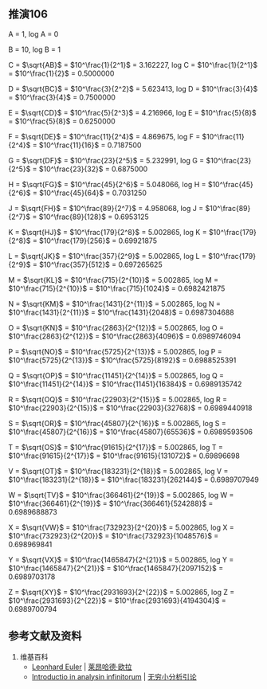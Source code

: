 ## 推演106

A = 1, log A = 0

B = 10, log B = 1

C =  $\sqrt{AB}$ = $10^\frac{1}{2^1}$ = 3.162227, log C = $10^\frac{1}{2^1}$ = $10^\frac{1}{2}$ = 0.5000000

D =  $\sqrt{BC}$ = $10^\frac{3}{2^2}$ = 5.623413, log D = $10^\frac{3}{4}$ = $10^\frac{3}{4}$ = 0.7500000

E =  $\sqrt{CD}$ = $10^\frac{5}{2^3}$ = 4.216966, log E = $10^\frac{5}{8}$ = $10^\frac{5}{8}$ = 0.6250000

F =  $\sqrt{DE}$ = $10^\frac{11}{2^4}$ = 4.869675, log F = $10^\frac{11}{2^4}$ = $10^\frac{11}{16}$ = 0.7187500

G =  $\sqrt{DF}$ = $10^\frac{23}{2^5}$ = 5.232991, log G = $10^\frac{23}{2^5}$ = $10^\frac{23}{32}$ = 0.6875000

H =  $\sqrt{FG}$ = $10^\frac{45}{2^6}$ = 5.048066, log H = $10^\frac{45}{2^6}$ = $10^\frac{45}{64}$ = 0.7031250

J =  $\sqrt{FH}$ = $10^\frac{89}{2^7}$ = 4.958068, log J = $10^\frac{89}{2^7}$ = $10^\frac{89}{128}$ = 0.6953125

K =  $\sqrt{HJ}$ = $10^\frac{179}{2^8}$ = 5.002865, log K = $10^\frac{179}{2^8}$ = $10^\frac{179}{256}$ = 0.69921875

L =  $\sqrt{JK}$ = $10^\frac{357}{2^9}$ = 5.002865, log L = $10^\frac{179}{2^9}$ = $10^\frac{357}{512}$ = 0.697265625
     
M =  $\sqrt{KL}$ = $10^\frac{715}{2^{10}}$ = 5.002865, log M = $10^\frac{715}{2^{10}}$ = $10^\frac{715}{1024}$ = 0.6982421875

N =  $\sqrt{KM}$ = $10^\frac{1431}{2^{11}}$ = 5.002865, log N = $10^\frac{1431}{2^{11}}$ = $10^\frac{1431}{2048}$ = 0.6987304688

O =  $\sqrt{KN}$ = $10^\frac{2863}{2^{12}}$ = 5.002865, log O = $10^\frac{2863}{2^{12}}$ = $10^\frac{2863}{4096}$ = 0.6989746094

P =  $\sqrt{NO}$ = $10^\frac{5725}{2^{13}}$ = 5.002865, log P = $10^\frac{5725}{2^{13}}$ = $10^\frac{5725}{8192}$ = 0.6988525391

Q =  $\sqrt{OP}$ = $10^\frac{11451}{2^{14}}$ = 5.002865, log Q = $10^\frac{11451}{2^{14}}$ = $10^\frac{11451}{16384}$ = 0.6989135742

R =  $\sqrt{OQ}$ = $10^\frac{22903}{2^{15}}$ = 5.002865, log R = $10^\frac{22903}{2^{15}}$ = $10^\frac{22903}{32768}$ = 0.6989440918

S =  $\sqrt{OR}$ = $10^\frac{45807}{2^{16}}$ = 5.002865, log S = $10^\frac{45807}{2^{16}}$ = $10^\frac{45807}{65536}$ = 0.6989593506

T =  $\sqrt{OS}$ = $10^\frac{91615}{2^{17}}$ = 5.002865, log T = $10^\frac{91615}{2^{17}}$ = $10^\frac{91615}{131072}$ = 0.69896698 

V =  $\sqrt{OT}$ = $10^\frac{183231}{2^{18}}$ = 5.002865, log V = $10^\frac{183231}{2^{18}}$ = $10^\frac{183231}{262144}$ = 0.6989707949

W =  $\sqrt{TV}$ = $10^\frac{366461}{2^{19}}$ = 5.002865, log W = $10^\frac{366461}{2^{19}}$ = $10^\frac{366461}{524288}$ = 0.6989688873

X =  $\sqrt{VW}$ = $10^\frac{732923}{2^{20}}$ = 5.002865, log X = $10^\frac{732923}{2^{20}}$ = $10^\frac{732923}{1048576}$ = 0.698969841

Y =  $\sqrt{VX}$ = $10^\frac{1465847}{2^{21}}$ = 5.002865, log Y = $10^\frac{1465847}{2^{21}}$ = $10^\frac{1465847}{2097152}$ = 0.6989703178

Z =  $\sqrt{XY}$ = $10^\frac{2931693}{2^{22}}$ = 5.002865, log Z = $10^\frac{2931693}{2^{22}}$ = $10^\frac{2931693}{4194304}$ = 0.6989700794

## 参考文献及资料

1. 维基百科
	- [Leonhard Euler](https://en.wikipedia.org/wiki/Leonhard_Euler) | [莱昂哈德·欧拉](https://zh.wikipedia.org/wiki/%E8%90%8A%E6%98%82%E5%93%88%E5%BE%B7%C2%B7%E6%AD%90%E6%8B%89) 
	- [Introductio in analysin infinitorum](https://en.wikipedia.org/wiki/Introductio_in_analysin_infinitorum) | [无穷小分析引论](https://zh.wikipedia.org/wiki/%E6%97%A0%E7%A9%B7%E5%B0%8F%E5%88%86%E6%9E%90%E5%BC%95%E8%AE%BA) 




